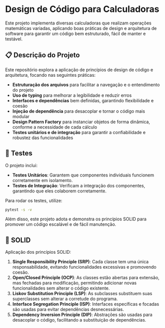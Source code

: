 # Design de Código para Calculadoras

Este projeto implementa diversas calculadoras que realizam operações matemáticas variadas, aplicando boas práticas de design e arquitetura de software para garantir um código bem estruturado, fácil de manter e testável.

## 📋 Descrição do Projeto

Este repositório explora a aplicação de princípios de design de código e arquitetura, focando nas seguintes práticas:

- **Estruturação dos arquivos** para facilitar a navegação e o entendimento do projeto
- **Uso de typing** para melhorar a legibilidade e reduzir erros
- **Interfaces e dependências** bem definidas, garantindo flexibilidade e coesão
- **Injeção de dependência** para desacoplar e tornar o código mais modular
- **Design Pattern Factory** para instanciar objetos de forma dinâmica, conforme a necessidade de cada cálculo
- **Testes unitários e de integração** para garantir a confiabilidade e robustez das funcionalidades

## 🧪 Testes

O projeto inclui:

- **Testes Unitários**: Garantem que componentes individuais funcionem corretamente em isolamento.
- **Testes de Integração**: Verificam a integração dos componentes, garantindo que eles colaborem corretamente.

Para rodar os testes, utilize:

```bash
pytest -s -v 
```

Além disso, este projeto adota e demonstra os princípios SOLID para promover um código escalável e de fácil manutenção.

## 🧩 SOLID

Aplicação dos princípios SOLID:

1. **Single Responsibility Principle (SRP)**: Cada classe tem uma única responsabilidade, evitando funcionalidades excessivas e promovendo coesão.
2. **Open/Closed Principle (OCP)**: As classes estão abertas para extensão, mas fechadas para modificação, permitindo adicionar novas funcionalidades sem alterar o código existente.
3. **Liskov Substitution Principle (LSP)**: As subclasses substituem suas superclasses sem alterar a corretude do programa.
4. **Interface Segregation Principle (ISP)**: Interfaces específicas e focadas são usadas para evitar dependências desnecessárias.
5. **Dependency Inversion Principle (DIP)**: Abstrações são usadas para desacoplar o código, facilitando a substituição de dependências.


